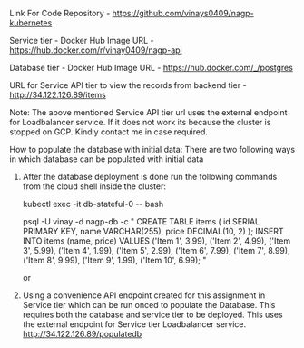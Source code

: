 Link For Code Repository - https://github.com/vinays0409/nagp-kubernetes

Service tier - Docker Hub Image URL - https://hub.docker.com/r/vinay0409/nagp-api

Database tier - Docker Hub Image URL - https://hub.docker.com/_/postgres

URL for Service API tier to view the records from backend tier - http://34.122.126.89/items

Note: The above mentioned Service API tier url uses the external endpoint for Loadbalancer service. If it does not work its because the cluster is stopped on GCP. Kindly contact me in case required.

How to populate the database with initial data:
There are two following ways in which database can be populated with initial data
1. After the database deployment is done run the following commands from the cloud shell inside the cluster:

   kubectl exec -it db-stateful-0 -- bash

   psql -U vinay -d nagp-db -c "
   CREATE TABLE items (
   id SERIAL PRIMARY KEY,
   name VARCHAR(255),
   price DECIMAL(10, 2)
   );
   INSERT INTO items (name, price)
   VALUES
   ('Item 1', 3.99),
   ('Item 2', 4.99),
   ('Item 3', 5.99),
   ('Item 4', 1.99),
   ('Item 5', 2.99),
   ('Item 6', 7.99),
   ('Item 7', 8.99),
   ('Item 8', 9.99),
   ('Item 9', 1.99),
   ('Item 10', 6.99);
   "

   or
   
2. Using a convenience API endpoint created for this assignment in Service tier which can be run onced to populate the Database.
   This requires both the database and service tier to be deployed. This uses the external endpoint for Service tier Loadbalancer service.
   http://34.122.126.89/populatedb
